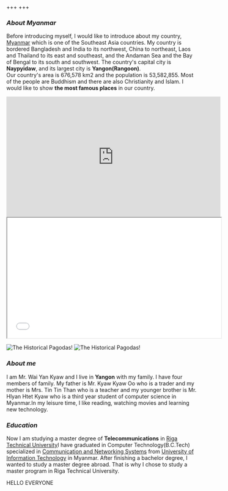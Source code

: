 +++
+++

### ***About Myanmar***

Before introducing myself, I would like to introduce about my country, [Myanmar](https://en.wikipedia.org/wiki/Myanmar) which is one of the Southeast Asia countries. My country is bordered Bangladesh and India to its northwest, China to northeast, Laos and Thailand to its east and southeast, and the Andaman Sea and the Bay of Bengal to its south and southwest. The country's capital city is **Naypyidaw**, and its largest city is __Yangon(Rangoon)__.<br>
Our country's area is 676,578 km2 and the population is 53,582,855. Most of the people are Buddhism and there are also Christianity and Islam. I would like to show **the most famous places** in our country.
<iframe width="560" height="315" src="https://www.youtube.com/embed/4KJNNeieihw" title="YouTube video player" frameborder="0" allow="accelerometer; autoplay; clipboard-write; encrypted-media; gyroscope; picture-in-picture" allowfullscreen></iframe>
<iframe width="560" height="315" src="/images/mountain.jpg" ></iframe>

 ![The Historical Pagodas!](/images/Bagan.jpg "Bagan Pagodas in Myanmar") ![The Historical Pagodas!](/images/culture.jpg "Old culture in Myanmar")

 ### ***About me***

I am Mr. Wai Yan Kyaw and I live in **Yangon** with my family. I have four members of family. My father is Mr. Kyaw Kyaw Oo who is a trader and my mother is Mrs. Tin Tin Than who is a teacher and my younger brother is Mr. Hlyan Htet Kyaw who is a third year student of computer science in Myanmar.In my leisure time, I like reading, watching movies and learning new technology.

### ***Education***
Now I am studying a master degree of **Telecommunications** in [Riga Technical University](https://www.rtu.lv/en)I have graduated in Computer Technology(B.C.Tech) specialized in [Communication and Networking Systems](https://www.uit.edu.mm/faculty-of-computer-systems-and-technologies/communication-and-networking-systems/) from [University of Information Technology](https://www.uit.edu.mm) in Myanmar. After finishing a bachelor degree, I wanted to study a master degree abroad. That is why I chose to study a master program in Riga Technical University.

HELLO EVERYONE
